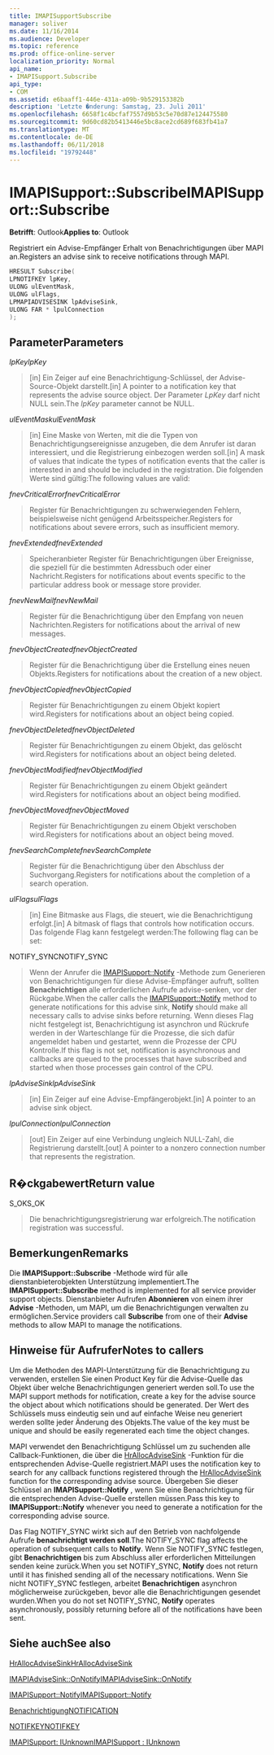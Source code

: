 ```yaml
---
title: IMAPISupportSubscribe
manager: soliver
ms.date: 11/16/2014
ms.audience: Developer
ms.topic: reference
ms.prod: office-online-server
localization_priority: Normal
api_name:
- IMAPISupport.Subscribe
api_type:
- COM
ms.assetid: e6baaff1-446e-431a-a09b-9b529153382b
description: 'Letzte �nderung: Samstag, 23. Juli 2011'
ms.openlocfilehash: 6658f1c4bcfaf7557d9b53c5e70d87e124475580
ms.sourcegitcommit: 9d60cd82b5413446e5bc8ace2cd689f683fb41a7
ms.translationtype: MT
ms.contentlocale: de-DE
ms.lasthandoff: 06/11/2018
ms.locfileid: "19792448"
---
```

# <a name="imapisupportsubscribe"></a><span data-ttu-id="235a3-103">IMAPISupport::Subscribe</span><span class="sxs-lookup"><span data-stu-id="235a3-103">IMAPISupport::Subscribe</span></span>

  
  
<span data-ttu-id="235a3-104">**Betrifft**: Outlook</span><span class="sxs-lookup"><span data-stu-id="235a3-104">**Applies to**: Outlook</span></span> 
  
<span data-ttu-id="235a3-105">Registriert ein Advise-Empfänger Erhalt von Benachrichtigungen über MAPI an.</span><span class="sxs-lookup"><span data-stu-id="235a3-105">Registers an advise sink to receive notifications through MAPI.</span></span>
  
```cpp
HRESULT Subscribe(
LPNOTIFKEY lpKey,
ULONG ulEventMask,
ULONG ulFlags,
LPMAPIADVISESINK lpAdviseSink,
ULONG FAR * lpulConnection
);
```

## <a name="parameters"></a><span data-ttu-id="235a3-106">Parameter</span><span class="sxs-lookup"><span data-stu-id="235a3-106">Parameters</span></span>

 <span data-ttu-id="235a3-107">_lpKey_</span><span class="sxs-lookup"><span data-stu-id="235a3-107">_lpKey_</span></span>
  
> <span data-ttu-id="235a3-108">[in] Ein Zeiger auf eine Benachrichtigung-Schlüssel, der Advise-Source-Objekt darstellt.</span><span class="sxs-lookup"><span data-stu-id="235a3-108">[in] A pointer to a notification key that represents the advise source object.</span></span> <span data-ttu-id="235a3-109">Der Parameter _LpKey_ darf nicht NULL sein.</span><span class="sxs-lookup"><span data-stu-id="235a3-109">The  _lpKey_ parameter cannot be NULL.</span></span> 
    
 <span data-ttu-id="235a3-110">_ulEventMask_</span><span class="sxs-lookup"><span data-stu-id="235a3-110">_ulEventMask_</span></span>
  
> <span data-ttu-id="235a3-111">[in] Eine Maske von Werten, mit die die Typen von Benachrichtigungsereignisse anzugeben, die dem Anrufer ist daran interessiert, und die Registrierung einbezogen werden soll.</span><span class="sxs-lookup"><span data-stu-id="235a3-111">[in] A mask of values that indicate the types of notification events that the caller is interested in and should be included in the registration.</span></span> <span data-ttu-id="235a3-112">Die folgenden Werte sind gültig:</span><span class="sxs-lookup"><span data-stu-id="235a3-112">The following values are valid:</span></span>
    
 <span data-ttu-id="235a3-113">_fnevCriticalError_</span><span class="sxs-lookup"><span data-stu-id="235a3-113">_fnevCriticalError_</span></span>
  
> <span data-ttu-id="235a3-114">Register für Benachrichtigungen zu schwerwiegenden Fehlern, beispielsweise nicht genügend Arbeitsspeicher.</span><span class="sxs-lookup"><span data-stu-id="235a3-114">Registers for notifications about severe errors, such as insufficient memory.</span></span>
    
 <span data-ttu-id="235a3-115">_fnevExtended_</span><span class="sxs-lookup"><span data-stu-id="235a3-115">_fnevExtended_</span></span>
  
> <span data-ttu-id="235a3-116">Speicheranbieter Register für Benachrichtigungen über Ereignisse, die speziell für die bestimmten Adressbuch oder einer Nachricht.</span><span class="sxs-lookup"><span data-stu-id="235a3-116">Registers for notifications about events specific to the particular address book or message store provider.</span></span>
    
 <span data-ttu-id="235a3-117">_fnevNewMail_</span><span class="sxs-lookup"><span data-stu-id="235a3-117">_fnevNewMail_</span></span>
  
> <span data-ttu-id="235a3-118">Register für die Benachrichtigung über den Empfang von neuen Nachrichten.</span><span class="sxs-lookup"><span data-stu-id="235a3-118">Registers for notifications about the arrival of new messages.</span></span> 
    
 <span data-ttu-id="235a3-119">_fnevObjectCreated_</span><span class="sxs-lookup"><span data-stu-id="235a3-119">_fnevObjectCreated_</span></span>
  
> <span data-ttu-id="235a3-120">Register für die Benachrichtigung über die Erstellung eines neuen Objekts.</span><span class="sxs-lookup"><span data-stu-id="235a3-120">Registers for notifications about the creation of a new object.</span></span>
    
 <span data-ttu-id="235a3-121">_fnevObjectCopied_</span><span class="sxs-lookup"><span data-stu-id="235a3-121">_fnevObjectCopied_</span></span>
  
> <span data-ttu-id="235a3-122">Register für Benachrichtigungen zu einem Objekt kopiert wird.</span><span class="sxs-lookup"><span data-stu-id="235a3-122">Registers for notifications about an object being copied.</span></span>
    
 <span data-ttu-id="235a3-123">_fnevObjectDeleted_</span><span class="sxs-lookup"><span data-stu-id="235a3-123">_fnevObjectDeleted_</span></span>
  
> <span data-ttu-id="235a3-124">Register für Benachrichtigungen zu einem Objekt, das gelöscht wird.</span><span class="sxs-lookup"><span data-stu-id="235a3-124">Registers for notifications about an object being deleted.</span></span>
    
 <span data-ttu-id="235a3-125">_fnevObjectModified_</span><span class="sxs-lookup"><span data-stu-id="235a3-125">_fnevObjectModified_</span></span>
  
> <span data-ttu-id="235a3-126">Register für Benachrichtigungen zu einem Objekt geändert wird.</span><span class="sxs-lookup"><span data-stu-id="235a3-126">Registers for notifications about an object being modified.</span></span>
    
 <span data-ttu-id="235a3-127">_fnevObjectMoved_</span><span class="sxs-lookup"><span data-stu-id="235a3-127">_fnevObjectMoved_</span></span>
  
> <span data-ttu-id="235a3-128">Register für Benachrichtigungen zu einem Objekt verschoben wird.</span><span class="sxs-lookup"><span data-stu-id="235a3-128">Registers for notifications about an object being moved.</span></span>
    
 <span data-ttu-id="235a3-129">_fnevSearchComplete_</span><span class="sxs-lookup"><span data-stu-id="235a3-129">_fnevSearchComplete_</span></span>
  
> <span data-ttu-id="235a3-130">Register für die Benachrichtigung über den Abschluss der Suchvorgang.</span><span class="sxs-lookup"><span data-stu-id="235a3-130">Registers for notifications about the completion of a search operation.</span></span>
    
 <span data-ttu-id="235a3-131">_ulFlags_</span><span class="sxs-lookup"><span data-stu-id="235a3-131">_ulFlags_</span></span>
  
> <span data-ttu-id="235a3-132">[in] Eine Bitmaske aus Flags, die steuert, wie die Benachrichtigung erfolgt.</span><span class="sxs-lookup"><span data-stu-id="235a3-132">[in] A bitmask of flags that controls how notification occurs.</span></span> <span data-ttu-id="235a3-133">Das folgende Flag kann festgelegt werden:</span><span class="sxs-lookup"><span data-stu-id="235a3-133">The following flag can be set:</span></span>
    
<span data-ttu-id="235a3-134">NOTIFY_SYNC</span><span class="sxs-lookup"><span data-stu-id="235a3-134">NOTIFY_SYNC</span></span> 
  
> <span data-ttu-id="235a3-135">Wenn der Anrufer die [IMAPISupport::Notify](imapisupport-notify.md) -Methode zum Generieren von Benachrichtigungen für diese Advise-Empfänger aufruft, sollten **Benachrichtigen** alle erforderlichen Aufrufe advise-senken, vor der Rückgabe.</span><span class="sxs-lookup"><span data-stu-id="235a3-135">When the caller calls the [IMAPISupport::Notify](imapisupport-notify.md) method to generate notifications for this advise sink, **Notify** should make all necessary calls to advise sinks before returning.</span></span> <span data-ttu-id="235a3-136">Wenn dieses Flag nicht festgelegt ist, Benachrichtigung ist asynchron und Rückrufe werden in der Warteschlange für die Prozesse, die sich dafür angemeldet haben und gestartet, wenn die Prozesse der CPU Kontrolle.</span><span class="sxs-lookup"><span data-stu-id="235a3-136">If this flag is not set, notification is asynchronous and callbacks are queued to the processes that have subscribed and started when those processes gain control of the CPU.</span></span> 
    
 <span data-ttu-id="235a3-137">_lpAdviseSink_</span><span class="sxs-lookup"><span data-stu-id="235a3-137">_lpAdviseSink_</span></span>
  
> <span data-ttu-id="235a3-138">[in] Ein Zeiger auf eine Advise-Empfängerobjekt.</span><span class="sxs-lookup"><span data-stu-id="235a3-138">[in] A pointer to an advise sink object.</span></span> 
    
 <span data-ttu-id="235a3-139">_lpulConnection_</span><span class="sxs-lookup"><span data-stu-id="235a3-139">_lpulConnection_</span></span>
  
> <span data-ttu-id="235a3-140">[out] Ein Zeiger auf eine Verbindung ungleich NULL-Zahl, die Registrierung darstellt.</span><span class="sxs-lookup"><span data-stu-id="235a3-140">[out] A pointer to a nonzero connection number that represents the registration.</span></span>
    
## <a name="return-value"></a><span data-ttu-id="235a3-141">R�ckgabewert</span><span class="sxs-lookup"><span data-stu-id="235a3-141">Return value</span></span>

<span data-ttu-id="235a3-142">S_OK</span><span class="sxs-lookup"><span data-stu-id="235a3-142">S_OK</span></span> 
  
> <span data-ttu-id="235a3-143">Die benachrichtigungsregistrierung war erfolgreich.</span><span class="sxs-lookup"><span data-stu-id="235a3-143">The notification registration was successful.</span></span>
    
## <a name="remarks"></a><span data-ttu-id="235a3-144">Bemerkungen</span><span class="sxs-lookup"><span data-stu-id="235a3-144">Remarks</span></span>

<span data-ttu-id="235a3-145">Die **IMAPISupport::Subscribe** -Methode wird für alle dienstanbieterobjekten Unterstützung implementiert.</span><span class="sxs-lookup"><span data-stu-id="235a3-145">The **IMAPISupport::Subscribe** method is implemented for all service provider support objects.</span></span> <span data-ttu-id="235a3-146">Dienstanbieter Aufrufen **Abonnieren** von einem ihrer **Advise** -Methoden, um MAPI, um die Benachrichtigungen verwalten zu ermöglichen.</span><span class="sxs-lookup"><span data-stu-id="235a3-146">Service providers call **Subscribe** from one of their **Advise** methods to allow MAPI to manage the notifications.</span></span> 
  
## <a name="notes-to-callers"></a><span data-ttu-id="235a3-147">Hinweise für Aufrufer</span><span class="sxs-lookup"><span data-stu-id="235a3-147">Notes to callers</span></span>

<span data-ttu-id="235a3-148">Um die Methoden des MAPI-Unterstützung für die Benachrichtigung zu verwenden, erstellen Sie einen Product Key für die Advise-Quelle das Objekt über welche Benachrichtigungen generiert werden soll.</span><span class="sxs-lookup"><span data-stu-id="235a3-148">To use the MAPI support methods for notification, create a key for the advise source the object about which notifications should be generated.</span></span> <span data-ttu-id="235a3-149">Der Wert des Schlüssels muss eindeutig sein und auf einfache Weise neu generiert werden sollte jeder Änderung des Objekts.</span><span class="sxs-lookup"><span data-stu-id="235a3-149">The value of the key must be unique and should be easily regenerated each time the object changes.</span></span> 
  
<span data-ttu-id="235a3-150">MAPI verwendet den Benachrichtigung Schlüssel um zu suchenden alle Callback-Funktionen, die über die [HrAllocAdviseSink](hrallocadvisesink.md) -Funktion für die entsprechenden Advise-Quelle registriert.</span><span class="sxs-lookup"><span data-stu-id="235a3-150">MAPI uses the notification key to search for any callback functions registered through the [HrAllocAdviseSink](hrallocadvisesink.md) function for the corresponding advise source.</span></span> <span data-ttu-id="235a3-151">Übergeben Sie dieser Schlüssel an **IMAPISupport::Notify** , wenn Sie eine Benachrichtigung für die entsprechenden Advise-Quelle erstellen müssen.</span><span class="sxs-lookup"><span data-stu-id="235a3-151">Pass this key to **IMAPISupport::Notify** whenever you need to generate a notification for the corresponding advise source.</span></span> 
  
<span data-ttu-id="235a3-152">Das Flag NOTIFY_SYNC wirkt sich auf den Betrieb von nachfolgende Aufrufe **benachrichtigt werden soll**.</span><span class="sxs-lookup"><span data-stu-id="235a3-152">The NOTIFY_SYNC flag affects the operation of subsequent calls to **Notify**.</span></span> <span data-ttu-id="235a3-153">Wenn Sie NOTIFY_SYNC festlegen, gibt **Benachrichtigen** bis zum Abschluss aller erforderlichen Mitteilungen senden keine zurück.</span><span class="sxs-lookup"><span data-stu-id="235a3-153">When you set NOTIFY_SYNC, **Notify** does not return until it has finished sending all of the necessary notifications.</span></span> <span data-ttu-id="235a3-154">Wenn Sie nicht NOTIFY_SYNC festlegen, arbeitet **Benachrichtigen** asynchron möglicherweise zurückgeben, bevor alle die Benachrichtigungen gesendet wurden.</span><span class="sxs-lookup"><span data-stu-id="235a3-154">When you do not set NOTIFY_SYNC, **Notify** operates asynchronously, possibly returning before all of the notifications have been sent.</span></span> 
  
## <a name="see-also"></a><span data-ttu-id="235a3-155">Siehe auch</span><span class="sxs-lookup"><span data-stu-id="235a3-155">See also</span></span>



[<span data-ttu-id="235a3-156">HrAllocAdviseSink</span><span class="sxs-lookup"><span data-stu-id="235a3-156">HrAllocAdviseSink</span></span>](hrallocadvisesink.md)
  
[<span data-ttu-id="235a3-157">IMAPIAdviseSink::OnNotify</span><span class="sxs-lookup"><span data-stu-id="235a3-157">IMAPIAdviseSink::OnNotify</span></span>](imapiadvisesink-onnotify.md)
  
[<span data-ttu-id="235a3-158">IMAPISupport::Notify</span><span class="sxs-lookup"><span data-stu-id="235a3-158">IMAPISupport::Notify</span></span>](imapisupport-notify.md)
  
[<span data-ttu-id="235a3-159">Benachrichtigung</span><span class="sxs-lookup"><span data-stu-id="235a3-159">NOTIFICATION</span></span>](notification.md)
  
[<span data-ttu-id="235a3-160">NOTIFKEY</span><span class="sxs-lookup"><span data-stu-id="235a3-160">NOTIFKEY</span></span>](notifkey.md)
  
[<span data-ttu-id="235a3-161">IMAPISupport: IUnknown</span><span class="sxs-lookup"><span data-stu-id="235a3-161">IMAPISupport : IUnknown</span></span>](imapisupportiunknown.md)

